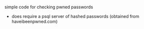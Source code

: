 simple code for checking pwned passwords
- does require a psql server of hashed passwords (obtained from haveibeenpwned.com)

